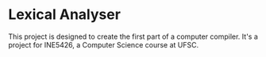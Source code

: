 # Lexical Analyser
This project is designed to create the first part of a computer compiler. It's a project for INE5426, a Computer Science course at UFSC.
